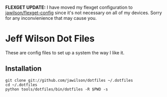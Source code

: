 **FLEXGET UPDATE:** I have moved my flexget configuration to [jawilson/flexget-config](https://github.com/jawilson/flexget-config) since it's not necessary on all of my devices. Sorry for any inconvienience that may cause you.

# Jeff Wilson Dot Files

These are config files to set up a system the way I like it.

## Installation

    git clone git://github.com/jawilson/dotfiles ~/.dotfiles
    cd ~/.dotfiles
    python tools/dotfiles/bin/dotfiles -R $PWD -s
